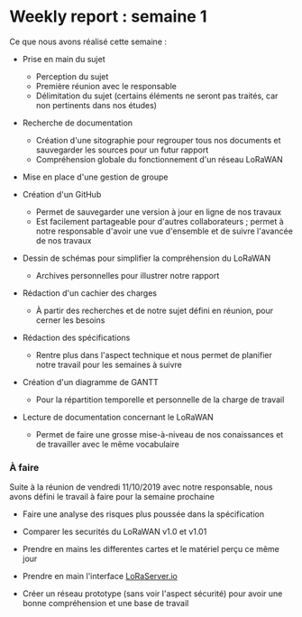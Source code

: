 Weekly report : semaine 1
=========================

Ce que nous avons réalisé cette semaine :

- Prise en main du sujet 
  - Perception du sujet
  - Première réunion avec le responsable
  - Délimitation du sujet (certains éléments ne seront pas traités, car non pertinents dans nos études)


- Recherche de documentation
  - Création d'une sitographie pour regrouper tous nos documents et sauvegarder les sources pour un futur rapport
  - Compréhension globale du fonctionnement d'un réseau LoRaWAN

- Mise en place d'une gestion de groupe 

- Création d'un GitHub
  - Permet de sauvegarder une version à jour en ligne de nos travaux
  - Est facilement partageable pour d'autres collaborateurs ; permet à notre responsable d'avoir une vue d'ensemble et de suivre l'avancée de nos travaux

- Dessin de schémas pour simplifier la compréhension du LoRaWAN
  - Archives personnelles pour illustrer notre rapport

- Rédaction d'un cachier des charges 
  - À partir des recherches et de notre sujet défini en réunion, pour cerner les besoins

- Rédaction des spécifications
  - Rentre plus dans l'aspect technique et nous permet de planifier notre travail pour les semaines à suivre

- Création d'un diagramme de GANTT 
  - Pour la répartition temporelle et personnelle de la charge de travail

- Lecture de documentation concernant le LoRaWAN 
  - Permet de faire une grosse mise-à-niveau de nos conaissances et de travailler avec le même vocabulaire

### À faire

Suite à la réunion de vendredi 11/10/2019 avec notre responsable, nous avons défini le travail à faire pour la semaine prochaine

- Faire une analyse des risques plus poussée dans la spécification

- Comparer les securités du LoRaWAN v1.0 et v1.01

- Prendre en mains les differentes cartes et le matériel perçu ce même jour

- Prendre en main l'interface [LoRaServer.io](https://www.loraserver.io/)

- Créer un réseau prototype (sans voir l'aspect sécurité) pour avoir une bonne compréhension et une base de travail